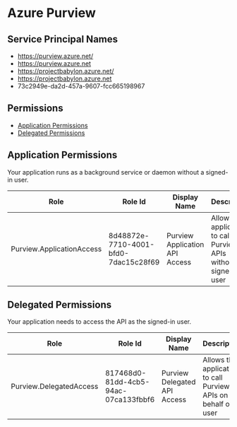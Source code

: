 # Azure Purview
## Service Principal Names
- https://purview.azure.net/
- https://purview.azure.net
- https://projectbabylon.azure.net/
- https://projectbabylon.azure.net
- 73c2949e-da2d-457a-9607-fcc665198967

 ## Permissions
- [Application Permissions](#application-permissions)
- [Delegated Permissions](#delegated-permissions)

## Application Permissions
Your application runs as a background service or daemon without a signed-in user.

| Role | Role Id | Display Name | Description |
|---|---|---|---|
| Purview.ApplicationAccess | 8d48872e-7710-4001-bfd0-7dac15c28f69 | Purview Application API Access | Allows the application to call Purview APIs without a signed-in user |

## Delegated Permissions
Your application needs to access the API as the signed-in user. 

| Role | Role Id | Display Name | Description |
|---|---|---|---|
| Purview.DelegatedAccess | 817468d0-81dd-4cb5-94ac-07ca133fbbf6 | Purview Delegated API Access | Allows the application to call Purview APIs on behalf of a user |

